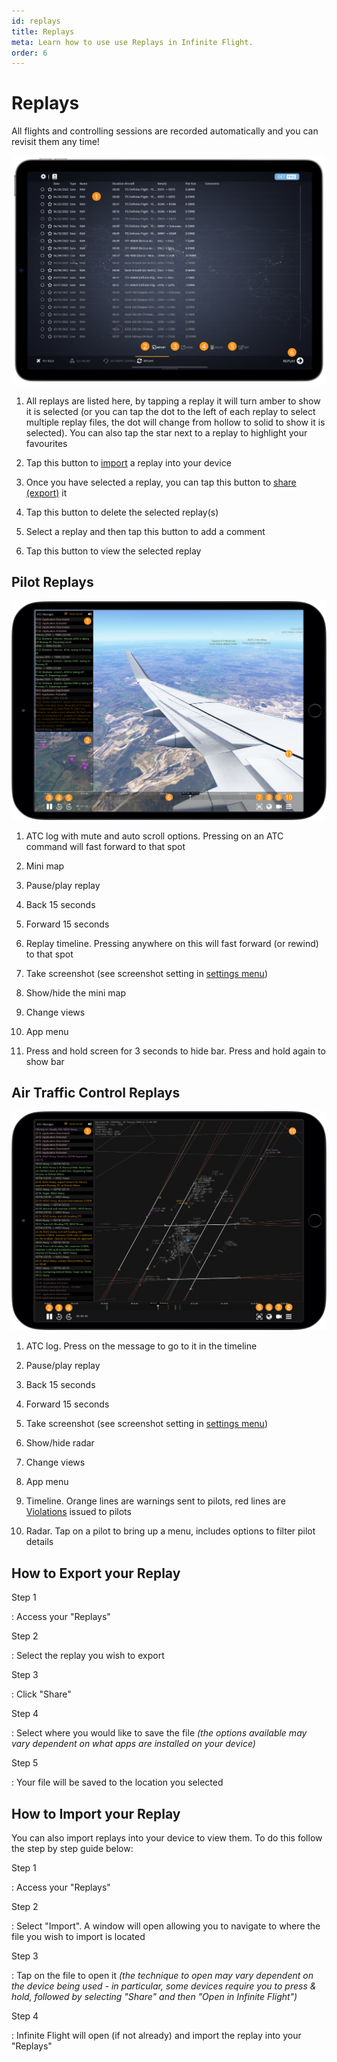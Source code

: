 ```yaml
---
id: replays
title: Replays
meta: Learn how to use use Replays in Infinite Flight.
order: 6
---
```


# Replays

All flights and controlling sessions are recorded automatically and you can revisit them any time!



 ![Replay page](_images/manual/frames/replay-page1.png)

  

1. All replays are listed here, by tapping a replay it will turn amber to show it is selected (or you can tap the dot to the left of each replay to select multiple replay files, the dot will change from hollow to solid to show it is selected). You can also tap the star next to a replay to highlight your favourites

    

2. Tap this button to [import](/guide/getting-started-guide/home-user-interface/replays#how-to-import-your-replay) a replay into your device

    

3. Once you have selected a replay, you can tap this button to [share (export)](/guide/getting-started-guide/home-user-interface/replays#how-to-export-your-replay) it 

    

4. Tap this button to delete the selected replay(s)

    

5. Select a replay and then tap this button to add a comment

    

6. Tap this button to view the selected replay


 

## Pilot Replays



 ![Pilot Replay page](_images/manual/frames/replay-pilot.png)



1. ATC log with mute and auto scroll options. Pressing on an ATC command will fast forward to that spot

   

2. Mini map

   

3.  Pause/play replay

   

4. Back 15 seconds

   

5. Forward 15 seconds

   

6. Replay timeline. Pressing anywhere on this will fast forward (or rewind) to that spot

   

7.  Take screenshot (see screenshot setting in [settings menu](/guide/getting-started-guide/home-user-interface/settings#settings))

   

8. Show/hide the mini map

   

9. Change views

   

10. App menu

    

11. Press and hold screen for 3 seconds to hide bar. Press and hold again to show bar

 

## Air Traffic Control Replays



 ![ATC Replay page](_images/manual/frames/replay-atc.png)



1. ATC log. Press on the message to go to it in the timeline

   

2. Pause/play replay

   

3. Back 15 seconds

   

4. Forward 15 seconds

   

5. Take screenshot (see screenshot setting in [settings menu](/guide/getting-started-guide/home-user-interface/settings#settings))

   

6. Show/hide radar

   

7. Change views

   

8. App menu

   

9. Timeline. Orange lines are warnings sent to pilots, red lines are [Violations](/guide/getting-started-guide/pilot-user-interface/violations#violations) issued to pilots

   

10. Radar. Tap on a pilot to bring up a menu, includes options to filter pilot details



## How to Export your Replay



Step 1

: Access your "Replays"



Step 2

: Select the replay you wish to export



Step 3

: Click "Share"



Step 4

: Select where you would like to save the file *(the options available may vary dependent on what apps are installed on your device)*



Step 5

: Your file will be saved to the location you selected



## How to Import your Replay



You can also import replays into your device to view them. To do this follow the step by step guide below:



Step 1

: Access your "Replays" 



Step 2

: Select "Import". A window will open allowing you to navigate to where the file you wish to import is located



Step 3

: Tap on the file to open it *(the technique to open may vary dependent on the device being used - in particular, some devices require you to press & hold, followed by selecting "Share" and then "Open in Infinite Flight")*



Step 4

: Infinite Flight will open (if not already) and import the replay into your "Replays"

